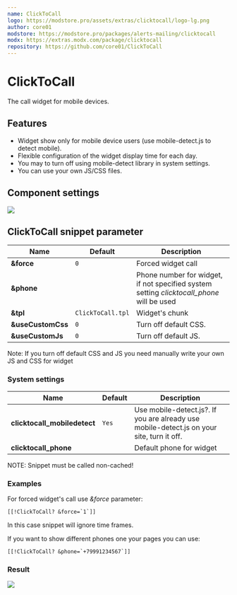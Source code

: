 ```yaml
---
name: ClickToCall
logo: https://modstore.pro/assets/extras/clicktocall/logo-lg.png
author: core01
modstore: https://modstore.pro/packages/alerts-mailing/clicktocall
modx: https://extras.modx.com/package/clicktocall
repository: https://github.com/core01/ClickToCall
---
```

# ClickToCall

The call widget for mobile devices.

## Features

- Widget show only for mobile device users (use mobile-detect.js to detect mobile).
- Flexible configuration of the widget display time for each day.
- You may to turn off using mobile-detect library in system settings.
- You can use your own JS/CSS files.

## Component settings

[![](https://file.modx.pro/files/2/9/b/29b961716d1558107c1685bbff6feedf.png)](https://file.modx.pro/files/2/9/b/29b961716d1558107c1685bbff6feedf.png)

## ClickToCall snippet parameter

| Name              | Default           | Description                                                                               |
|-------------------|-------------------|-------------------------------------------------------------------------------------------|
| **&force**        | `0`               | Forced widget call                                                                        |
| **&phone**        |                   | Phone number for widget, if not specified system setting *clicktocall_phone* will be used |
| **&tpl**          | `ClickToCall.tpl` | Widget's chunk                                                                            |
| **&useCustomCss** | `0`               | Turn off default CSS.                                                                     |
| **&useCustomJs**  | `0`               | Turn off default JS.                                                                      |

Note: If you turn off default CSS and JS you need manually write your own JS and CSS for widget

### System settings

| Name                         | Default | Description                                                                               |
|------------------------------|---------|-------------------------------------------------------------------------------------------|
| **clicktocall_mobiledetect** | `Yes`   | Use mobile-detect.js?. If you are already use mobile-detect.js on your site, turn it off. |
| **clicktocall_phone**        |         | Default phone for widget                                                                  |

NOTE: Snippet must be called non-cached!

### Examples

For forced widget's call use *&force* parameter:

```modx
[[!ClickToCall? &force=`1`]]
```

In this case snippet will ignore time frames.

If you want to show different phones one your pages you can use:

```modx
[[!ClickToCall? &phone=`+79991234567`]]
```

### Result

[![](https://file.modx.pro/files/6/c/1/6c145fac108b67a90d7e604fbe076ba8.png)](https://file.modx.pro/files/6/c/1/6c145fac108b67a90d7e604fbe076ba8.png)
